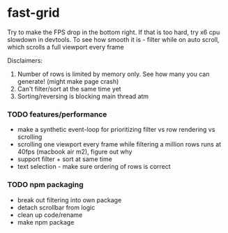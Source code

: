 # fast-grid

Try to make the FPS drop in the bottom right. If that is too hard, try x6 cpu slowdown in devtools. To see how smooth it is - filter while on auto scroll, which scrolls a full viewport every frame

Disclaimers:
1) Number of rows is limited by memory only. See how many you can generate! (might make page crash)
2) Can't filter/sort at the same time yet
3) Sorting/reversing is blocking main thread atm

### TODO features/performance
- make a synthetic event-loop for prioritizing filter vs row rendering vs scrolling
- scrolling one viewport every frame while filtering a million rows runs at 40fps (macbook air m2), figure out why
- support filter + sort at same time
- text selection - make sure ordering of rows is correct

### TODO npm packaging
- break out filtering into own package
- detach scrollbar from logic
- clean up code/rename
- make npm package
